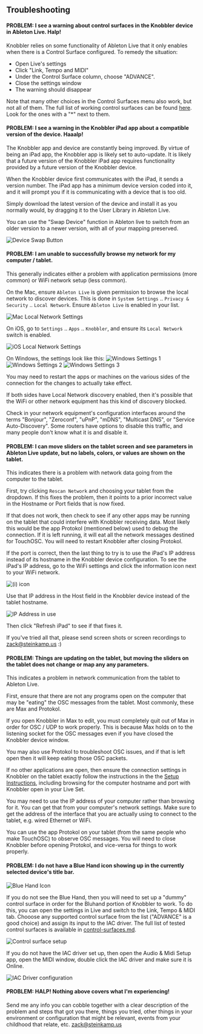 ## Troubleshooting

#### PROBLEM: I see a warning about control surfaces in the Knobbler device in Ableton Live. Halp!

Knobbler relies on some functionality of Ableton Live that it only enables when there is a Control Surface configured. To remedy the situation:

* Open Live's settings
* Click "Link, Tempo and MIDI"
* Under the Control Surface column, choose "ADVANCE".
* Close the settings window
* The warning should disappear

Note that many other choices in the Control Surfaces menu also work, but not all of them. The full list of working control surfaces can be found [here](https://raw.githubusercontent.com/zsteinkamp/m4l-Knobbler4/refs/heads/main/control_surfaces.txt). Look for the ones with a "*" next to them.

#### PROBLEM: I see a warning in the Knobbler iPad app about a compatible version of the device. Haaalp!

The Knobbler app and device are constantly being improved. By virtue of being an iPad app, the Knobbler app is likely set to auto-update. It is likely that a future version of the Knobbler iPad app requires functionality provided by a future version of the Knobbler device. 

When the Knobbler device first communicates with the iPad, it sends a version number. The iPad app has a minimum device version coded into it, and it will prompt you if it is communicating with a device that is too old.

Simply download the latest version of the device and install it as you normally would, by dragging it to the User Library in Ableton Live.

You can use the "Swap Device" function in Ableton live to switch from an older version to a newer version, with all of your mapping preserved.

![Device Swap Button](images/device-swap.png)

#### PROBLEM: I am unable to successfully browse my network for my computer / tablet.

This generally indicates either a problem with application permissions (more common) or WiFi network setup (less common).

On the Mac, ensure `Ableton Live` is given permission to browse the local network to discover devices. This is done in `System Settings` .. `Privacy & Security` .. `Local Network`. Ensure `Ableton Live` is enabled in your list.

![Mac Local Network Settings](images/mac-local-network.png)

On iOS, go to `Settings` .. `Apps` .. `Knobbler`, and ensure its `Local Network` switch is enabled.

![iOS Local Network Settings](images/ios-local-network.png)

On Windows, the settings look like this:
![Windows Settings 1](images/windows_firewall_1.png)
![Windows Settings 2](images/windows_firewall_2.png)
![Windows Settings 3](images/windows_firewall_3.png)

You may need to restart the apps or machines on the various sides of the connection for the changes to actually take effect.

If both sides have Local Network discovery enabled, then it's possible that the WiFi or other network equipment has this kind of discovery blocked.

Check in your network equipment's configuration interfaces around the terms "Bonjour", "Zeroconf", "uPnP", "mDNS", "Multicast DNS", or "Service Auto-Discovery". Some routers have options to disable this traffic, and many people don't know what it is and disable it.

#### PROBLEM: I can move sliders on the tablet screen and see parameters in Ableton Live update, but no labels, colors, or values are shown on the tablet.

This indicates there is a problem with network data going from the computer to the tablet.

First, try clicking `Rescan Network` and choosing your tablet from the dropdown. If this fixes the problem, then it points to a prior incorrect value in the Hostname or Port fields that is now fixed.

If that does not work, then check to see if any other apps may be running on the tablet that could interfere with Knobbler receiving data. Most likely this would be the app Protokol (mentioned below) used to debug the connection. If it is left running, it will eat all the network messages destined for TouchOSC. You will need to restart Knobbler after closing Protokol.

If the port is correct, then the last thing to try is to use the iPad's IP address instead of its hostname in the Knobbler device configuration. To see the iPad's IP address, go to the WiFi settings and click the information icon next to your WiFi network.

![(i) icon](images/ipad-ip-addr.jpeg)

Use that IP address in the Host field in the Knobbler device instead of the tablet hostname.

![IP Address in use](images/knobbler-ip.png)

Then click "Refresh iPad" to see if that fixes it.

If you've tried all that, please send screen shots or screen recordings to zack@steinkamp.us :)

#### PROBLEM: Things are updating on the tablet, but moving the sliders on the tablet does not change or map any any parameters.

This indicates a problem in network communication from the tablet to Ableton Live.

First, ensure that there are not any programs open on the computer that may be "eating" the OSC messages from the tablet. Most commonly, these are Max and Protokol.

If you open Knobbler in Max to edit, you must completely quit out of Max in order for OSC / UDP to work properly. This is because Max holds on to the listening socket for the OSC messages even if you have closed the Knobbler device window.

You may also use Protokol to troubleshoot OSC issues, and if that is left open then it will keep eating those OSC packets.

If no other applications are open, then ensure the connection settings in Knobbler on the tablet exactly follow the instructions in the the [Setup Instructions](setup.md), including browsing for the computer hostname and port with Knobbler open in your Live Set.

You may need to use the IP address of your computer rather than browsing for it. You can get that from your computer's network settings. Make sure to get the address of the interface that you are actually using to connect to the tablet, e.g. wired Ethernet or WiFi.

You can use the app Protokol on your tablet (from the same people who make TouchOSC) to observe OSC messages. You will need to close Knobbler before opening Protokol, and vice-versa for things to work properly.

#### PROBLEM: I do not have a Blue Hand icon showing up in the currently selected device's title bar.

![Blue Hand Icon](images/blue-hand.png)

If you do not see the Blue Hand, then you will need to set up a "dummy" control surface in order for the Bluhand portion of Knobbler to work. To do this, you can open the settings in Live and switch to the Link, Tempo & MIDI tab. Chooose any supported control surface from the list ("ADVANCE" is a good choice) and assign its input to the IAC driver. The full list of tested control surfaces is available in [control-surfaces.md](control-surfaces.md).

![Control surface setup](images/control-surface-setup.png)

If you do not have the IAC driver set up, then open the Audio & Midi Setup app, open the MIDI window, double click the IAC driver and make sure it is Online.

![IAC Driver configuration](images/iac-driver.png)

#### PROBLEM: HALP! Nothing above covers what I'm experiencing!

Send me any info you can cobble together with a clear description of the problem and steps that got you there, things you tried, other things in your environment or configuration that might be relevant, events from your childhood that relate, etc. zack@steinkamp.us
